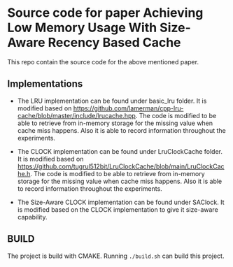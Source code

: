 # Source code for paper Achieving Low Memory Usage With Size-Aware Recency Based Cache

This repo contain the source code for the above mentioned paper.

## Implementations
- The LRU implementation can be found under basic_lru folder. It is modified based on https://github.com/lamerman/cpp-lru-cache/blob/master/include/lrucache.hpp. The code is modified to be able to retrieve from in-memory storage for the missing value when cache miss happens. Also it is able to record information throughout the experiments.

- The CLOCK implementation can be found under LruClockCache folder. It is modified based on https://github.com/tugrul512bit/LruClockCache/blob/main/LruClockCache.h. The code is modified to be able to retrieve from in-memory storage for the missing value when cache miss happens. Also it is able to record information throughout the experiments.

- The Size-Aware CLOCK implementation can be found under SAClock. It is modified based on the CLOCK implementation to give it size-aware capability.

## BUILD
The project is build with CMAKE. Running `./build.sh` can build this project.
